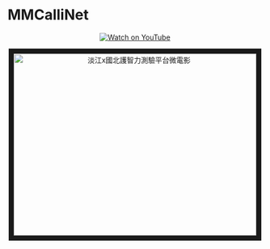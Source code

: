 # MMCalliNet

<p align="center">
  <a href="https://www.youtube.com/watch?v=cferDbx4bwY" target="_blank">
    <img src="https://img.shields.io/badge/Watch-YouTube-red?logo=youtube&style=for-the-badge" alt="Watch on YouTube"/>
  </a>
</p>

<p align="center">
  <a href="https://www.youtube.com/watch?v=cferDbx4bwY" target="_blank">
    <img src="http://img.youtube.com/vi/cferDbx4bwY/0.jpg" 
    alt="淡江x國北護智力測驗平台微電影" width="480" height="360" border="10" />
  </a>
</p>
